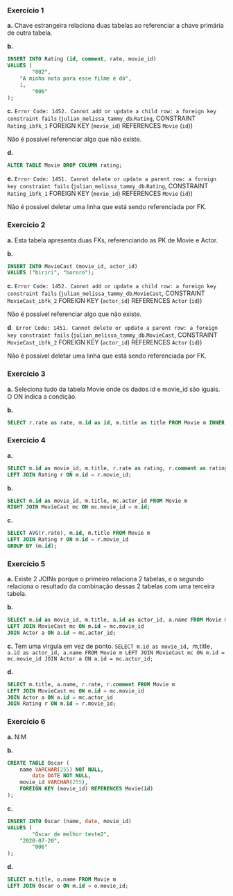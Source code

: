 ### Exercício 1
**a.** Chave estrangeira relaciona duas tabelas ao referenciar a chave primária de outra tabela.

**b.**
```sql
INSERT INTO Rating (id, comment, rate, movie_id) 
VALUES (
        "002",
    "A minha nota para esse filme é dó",
    1,
        "006"
);
```

**c.** `Error Code: 1452. Cannot add or update a child row: a foreign key constraint fails` (`julian_melissa_tammy_db`.`Rating`, CONSTRAINT `Rating_ibfk_1` FOREIGN KEY (`movie_id`) REFERENCES `Movie` (`id`))

Não é possível referenciar algo que não existe.

**d.** 
```sql
ALTER TABLE Movie DROP COLUMN rating;
```

**e.** `Error Code: 1451. Cannot delete or update a parent row: a foreign key constraint fails` (`julian_melissa_tammy_db`.`Rating`, CONSTRAINT `Rating_ibfk_1` FOREIGN KEY (`movie_id`) REFERENCES `Movie` (`id`))

Não é possivel deletar uma linha que está sendo referenciada por FK.



### Exercício 2
**a.** Esta tabela apresenta duas FKs, referenciando as PK de Movie e Actor.

**b.** 
```sql
INSERT INTO MovieCast (movie_id, actor_id) 
VALUES ("biriri", "bororo");
```

**c.** `Error Code: 1452. Cannot add or update a child row: a foreign key constraint fails` (`julian_melissa_tammy_db`.`MovieCast`, CONSTRAINT `MovieCast_ibfk_2` FOREIGN KEY (`actor_id`) REFERENCES `Actor` (`id`))

Não é possível referenciar algo que não existe.

**d**.`` Error Code: 1451. Cannot delete or update a parent row: a foreign key constraint fails`` (`julian_melissa_tammy_db`.`MovieCast`, CONSTRAINT `MovieCast_ibfk_2` FOREIGN KEY (`actor_id`) REFERENCES `Actor` (`id`))

Não é possivel deletar uma linha que está sendo referenciada por FK.

### Exercício 3
**a.** Seleciona tudo da tabela Movie onde os dados id e movie_id são iguais. O ON indica a condição.

**b.**
```sql
SELECT r.rate as rate, m.id as id, m.title as title FROM Movie m INNER JOIN Rating r ON m.id = movie_id;
```

### Exercício 4
**a.**
```sql
SELECT m.id as movie_id, m.title, r.rate as rating, r.comment as rating_comment FROM Movie m
LEFT JOIN Rating r ON m.id = r.movie_id;
```

**b.**
```sql
SELECT m.id as movie_id, m.title, mc.actor_id FROM Movie m
RIGHT JOIN MovieCast mc ON mc.movie_id = m.id;
```
**c.**
```sql
SELECT AVG(r.rate), m.id, m.title FROM Movie m
LEFT JOIN Rating r ON m.id = r.movie_id
GROUP BY (m.id);
```

### Exercício 5
**a.** Existe 2 JOINs porque o primeiro relaciona 2 tabelas, e o segundo relaciona o resultado da combinação dessas 2 tabelas com uma terceira tabela.

**b.**
```sql
SELECT m.id as movie_id, m.title, a.id as actor_id, a.name FROM Movie m
LEFT JOIN MovieCast mc ON m.id = mc.movie_id
JOIN Actor a ON a.id = mc.actor_id;
```

**c.** Tem uma virgula em vez de ponto.
``SELECT m.id as movie_id, ``m,title``, a.id as actor_id, a.name FROM Movie m
LEFT JOIN MovieCast mc ON m.id = mc.movie_id
JOIN Actor a ON a.id = mc.actor_id;``

**d.**
```sql
SELECT m.title, a.name, r.rate, r.comment FROM Movie m
LEFT JOIN MovieCast mc ON m.id = mc.movie_id
JOIN Actor a ON a.id = mc.actor_id
JOIN Rating r ON m.id = r.movie_id;
```

### Exercício 6
**a.** N:M

**b.**
```sql
CREATE TABLE Oscar (
    name VARCHAR(255) NOT NULL,
		date DATE NOT NULL,
    movie_id VARCHAR(255),
    FOREIGN KEY (movie_id) REFERENCES Movie(id)
);
```

**c.** 
```sql
INSERT INTO Oscar (name, date, movie_id) 
VALUES (
        "Óscar de melhor teste2",
    "2020-07-20",
        "006"
);
```

**d.**
```sql
SELECT m.title, o.name FROM Movie m
LEFT JOIN Oscar o ON m.id = o.movie_id;
```



